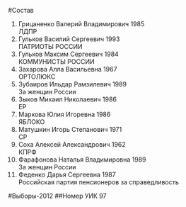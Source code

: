 #Состав
1. Грицаненко Валерий Владимирович 1985   
    ЛДПР
2. Гульков Василий Сергеевич 1993   
    ПАТРИОТЫ РОССИИ
3. Гульков Максим Сергеевич 1984   
    КОММУНИСТЫ РОССИИ
4. Захарова Алла Васильевна 1967   
    ОРТОЛЮКС
5. Зубаиров Ильдар Рамзилевич 1989   
    За женщин России
6. Зыков Михаил Николаевич 1986   
    ЕР
7. Маркова Юлия Игоревна 1986   
    ЯБЛОКО
8. Матушкин Игорь Степанович 1971   
    СР
9. Соха Алексей Александрович 1962   
    КПРФ
10. Фарафонова Наталья Владимировна 1989   
    За женщин России
11. Феденко Дарья Сергеевна 1987   
    Российская партия пенсионеров за справедливость

#Выборы-2012
##Номер УИК
97